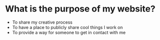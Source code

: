 # What is the purpose of my website?
- To share my creative process 
- To have a place to publicly share cool things I work on
- To provide a way for someone to get in contact with me 
